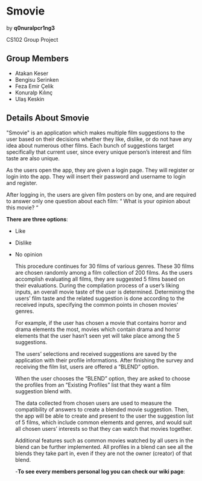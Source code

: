 # **Smovie**
by **q0nuralpcr1ng3**

CS102 Group Project

## **Group Members**
- Atakan Keser
- Bengisu Serinken
- Feza Emir Çelik
- Konuralp Kılınç
- Ulaş Keskin

## **Details About Smovie**
"Smovie" is an application which makes multiple film suggestions to the user based on their decisions whether they like, dislike, or do not have any idea about numerous other films. Each bunch of suggestions target specifically that current user, since every unique person’s interest and film taste are also unique.

As the users open the app, they are given a login page. They will register or login into the app. They will insert their password and username to login and register.

After logging in, the users are given film posters on by one, and are required to answer only one question about each film: “ What is your opinion about this movie? “

**There are three options**:
- Like
- Dislike
- No opinion

	This procedure continues for 30 films of various genres. These 30 films are chosen randomly among a film collection of 200 films. 
	As the users accomplish evaluating all films, they are suggested 5 films based on their evaluations. 
	During the compilation process of a user’s liking inputs, an overall movie taste of the user is determined. 
	Determining the users’ film taste and the related  suggestion is done according to the received inputs, specifying the common points in chosen 		movies’ genres. 
	
	For example, if the user has chosen a movie that contains horror and drama elements the most, movies which contain drama and horror elements that the user hasn’t seen yet will take place among the 5 suggestions. 
	
	The users’ selections and received suggestions are saved by the application with their profile informations. After finishing the survey and receiving the film list, users are offered a “BLEND” option. 
	
	When the user chooses the “BLEND” option, they are asked to choose the profiles from an “Existing Profiles” list that they want a film suggestion blend with.
	
	The data collected from chosen users are used to measure the compatibility of answers to create a blended movie suggestion.
	Then, the app will be able to create and present to the user the suggestion list of 5 films, which include common elements and genres, and would suit all chosen users’ interests so that they can watch that movies together. 
	
	Additional features such as common movies watched by all users in the blend can be further implemented.
All profiles in a blend can see all the blends they take part in, even if they are not the owner (creator) of that blend. 

	-**To see every members personal log you can check our wiki page**:
